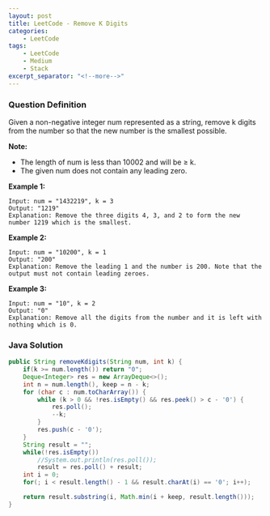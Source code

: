 ```yaml
---
layout: post
title: LeetCode - Remove K Digits
categories:
    - LeetCode
tags:
    - LeetCode
    - Medium
    - Stack
excerpt_separator: "<!--more-->"
---
```


### Question Definition
Given a non-negative integer num represented as a string, remove k digits from the number so that the new number is the smallest possible.
<!--more-->

**Note:**
* The length of num is less than 10002 and will be ≥ k.
* The given num does not contain any leading zero.

**Example 1:**
```
Input: num = "1432219", k = 3
Output: "1219"
Explanation: Remove the three digits 4, 3, and 2 to form the new number 1219 which is the smallest.
```
**Example 2:**
```
Input: num = "10200", k = 1
Output: "200"
Explanation: Remove the leading 1 and the number is 200. Note that the output must not contain leading zeroes.
```
**Example 3:**
```
Input: num = "10", k = 2
Output: "0"
Explanation: Remove all the digits from the number and it is left with nothing which is 0.
```
### Java Solution
```java
public String removeKdigits(String num, int k) {
    if(k >= num.length()) return "0";
    Deque<Integer> res = new ArrayDeque<>();
    int n = num.length(), keep = n - k;
    for (char c : num.toCharArray()) {
        while (k > 0 && !res.isEmpty() && res.peek() > c - '0') {
            res.poll();
            --k;
        }
        res.push(c - '0');
    }
    String result = "";
    while(!res.isEmpty())
        //System.out.println(res.poll());
        result = res.poll() + result;
    int i = 0;
    for(; i < result.length() - 1 && result.charAt(i) == '0'; i++);

    return result.substring(i, Math.min(i + keep, result.length()));
}
```